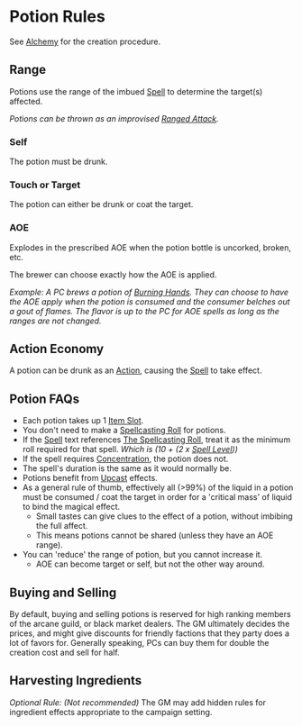 # Potion Rules

See [Alchemy](Alchemy.md) for the creation procedure.

## Range

Potions use the range of the imbued [Spell](../Spellcasting/Spells.md) to determine the target(s) affected.

*Potions can be thrown as an improvised [Ranged Attack](../../Game%20Procedures/Ranged%20Attack.md).*

### Self

The potion must be drunk.

### Touch or Target

The potion can either be drunk or coat the target.

### AOE

Explodes in the prescribed AOE when the potion bottle is uncorked, broken, etc.

The brewer can choose exactly how the AOE is applied.

*Example: A PC brews a potion of [Burning Hands](../Spells/Spells%20by%20Level/Level%201/Burning%20Hands.md). They can choose to have the AOE apply when the potion is consumed and the consumer belches out a gout of flames. The flavor is up to the PC for AOE spells as long as the ranges are not changed.*

## Action Economy

A potion can be drunk as an [Action](../../Game%20Procedures/Action.md), causing the [Spell](../Spellcasting/Spells.md) to take effect.

## Potion FAQs

- Each potion takes up 1 [Item Slot](../../Player%20Characters/Derived%20Statistics/Item%20Slots.md).
- You don't need to make a [Spellcasting Roll](../Spellcasting/Spellcasting.md#The%20Spellcasting%20Roll) for potions.
- If the [Spell](../Spellcasting/Spells.md) text references [The Spellcasting Roll](../Spellcasting/Spellcasting.md#The%20Spellcasting%20Roll), treat it as the minimum roll required for that spell. *Which is (10 + (2 x [Spell Level](../Spells/Spell%20Level.md)))*
- If the spell requires [Concentration](../Spellcasting/Concentration.md), the potion does not.
- The spell's duration is the same as it would normally be.
- Potions benefit from [Upcast](../Spellcasting/Spellcasting.md#Upcast) effects.
- As a general rule of thumb, effectively all (>99%) of the liquid in a potion must be consumed / coat the target in order for a 'critical mass' of liquid to bind the magical effect.
	- Small tastes can give clues to the effect of a potion, without imbibing the full affect.
	- This means potions cannot be shared (unless they have an AOE range).
- You can 'reduce' the range of potion, but you cannot increase it.
	- AOE can become target or self, but not the other way around.

## Buying and Selling

By default, buying and selling potions is reserved for high ranking members of the arcane guild, or black market dealers. The GM ultimately decides the prices, and might give discounts for friendly factions that they party does a lot of favors for. Generally speaking, PCs can buy them for double the creation cost and sell for half.

## Harvesting Ingredients

*Optional Rule: (Not recommended)*
The GM may add hidden rules for ingredient effects appropriate to the campaign setting.
